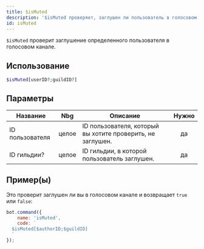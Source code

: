 ```yaml
---
title: $isMuted
description: '$isMuted проверяет, заглушен ли пользователь в голосовом канале.'
id: isMuted
---
```


`$isMuted` проверит заглушение определенного пользователя в голосовом канале.

## Использование

```php
$isMuted[userID?;guildID?]
```

## Параметры

| Название        | Nbg   | Описание                                                   | Нужно |
| --------------- | ----- | ---------------------------------------------------------- |:-----:|
| ID пользователя | целое | ID пользователя, который вы хотите проверить, не заглушен. |  да   |
| ID гильдии?     | целое | ID гильдии, в которой пользователь заглушен.               |  да   |

## Пример(ы)

Это проверит заглушен ли вы в голосовом канале и возвращает `true` или `false`:

```javascript
bot.command({
    name: 'isMuted',
    code: `
  $isMuted[$authorID;$guildID]
  `
});
```

